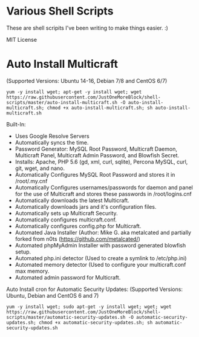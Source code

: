 # Various Shell Scripts
These are shell scripits I've been writing to make things easier. :)

MIT License

# Auto Install Multicraft
(Supported Versions: Ubuntu 14-16, Debian 7/8 and CentOS 6/7)
```
yum -y install wget; apt-get -y install wget; wget https://raw.githubusercontent.com/JustOneMoreBlock/shell-scripts/master/auto-install-multicraft.sh -O auto-install-multicraft.sh; chmod +x auto-install-multicraft.sh; sh auto-install-multicraft.sh
```

Built-In:
- Uses Google Resolve Servers
- Automatically syncs the time.
- Password Generator: MySQL Root Password, Multicraft Daemon, Multicraft Panel, Multicraft Admin Password, and Blowfish Secret.
- Installs: Apache, PHP 5.6 (gd, xml, curl, sqlite), Percona MySQL, curl, git, wget, and nano.
- Automatically Configures MySQL Root Password and stores it in /root/.my.cnf
- Automatically Configures usernames/passwords for daemon and panel for the use of Multicraft and stores these passwords in /root/logins.cnf
- Automatically downloads the latest Multicraft.
- Automatically downloads jars and it's configuration files.
- Automatically sets up Multicraft Security.
- Automatically configures multicraft.conf.
- Automatically configures config.php for Multicraft.
- Automated Java Installer (Author: Mike G. aka metalcated and partially forked from n0ts (https://github.com/metalcated/)
- Automated phpMyAdmin Installer with password generated blowfish setup.
- Automated php.ini detector (Used to create a symlink to /etc/php.ini)
- Automated memory detector (Used to configure your multicraft.conf max memory.
- Automated admin password for Multicraft.

Auto Install cron for Automatic Security Updates: (Supported Versions: Ubuntu, Debian and CentOS 6 and 7)
```
yum -y install wget; sudo apt-get -y install wget; wget; wget https://raw.githubusercontent.com/JustOneMoreBlock/shell-scripts/master/automatic-security-updates.sh -O automatic-security-updates.sh; chmod +x automatic-security-updates.sh; sh automatic-security-updates.sh
```
